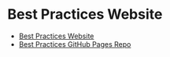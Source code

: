 # Best Practices Website
* [Best Practices Website](https://cdfoundation.github.io/best-practices/)
* [Best Practices GitHub Pages Repo](https://github.com/cdfoundation/best-practices/tree/gh-pages)
